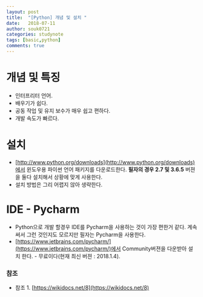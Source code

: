 ```yaml
---
layout: post
title:  "[Python] 개념 및 설치 "
date:   2018-07-11
author: souk0721
categories: studynote
tags: [basic,python]
comments: true
---
```



# 개념 및 특징
 - 인터프리터 언어.
 - 배우기가 쉽다.
 - 공동 작업 및 유지 보수가 매우 쉽고 편하다.
 - 개발 속도가 빠르다.

# 설치
 - [http://www.python.org/downloads](http://www.python.org/downloads)에서 윈도우용 파이썬 언어 패키지를 다운로드한다. **필자의 경우 2.7 및 3.6.5** 버젼을 둘다 설치해서 상황에 맞게 사용한다.
 - 설치 방법은 그리 어렵지 않아 생략한다. 

# IDE - Pycharm
 - Python으로 개발 할경우 IDE를 Pycharm을 사용하는 것이 가장 편한거 같다. 계속써서 그런 것인지도 모르지만 필자는 Pycharm을 사용한다.  
 - [https://www.jetbrains.com/pycharm/](https://www.jetbrains.com/pycharm/)에서 Community버젼을 다운받아 설치 한다. - 무료이다(현재 최신 버젼 :  2018.1.4). 

<!-- ### 설치환경
- OS : Ubuntu : 16.04 LTS
- Docker : 18.05.0-ce
  
### 설치
- Ubuntu 서버 및 Docker가 설치 된 것을 전제하에 아래의 순서대로 커맨드 창에 기입 하시면 MQTT broker가 Docker 컨테이너 형태로 서비스 됩니다.

1. Docker Mosquitto 이미지 다운 
```
sudo docker pull ansi/mosquitto
```
2. Mosquitto 컨테이너 생성
```
sudo docker run -p 1883:1883 --name mosquitto -d ansi/mosquitto
```

### 테스트
- `Python`으로 테스트를 진행 하겠습니다. -->


### 참조
- 참조 1. [https://wikidocs.net/8](https://wikidocs.net/8)


<!-- ### How?
1. 작업 등록
 - `시작`->`실행`->`compmgmt.msc`엔터 
 - `시스템 도구`->`작업 스케줄러`에서 마우스 오른쪽 버튼 ->`작업 만들기`
 - 일반 탭s

- 이미지 링크
 ![job01](/assets/post-img-18-07/job-01.JPG)
 - 트리거 탭
 ![job02](/assets/post-img-18-07/job-02.JPG)
 - 조건 탭
 ![job03](/assets/post-img-18-07/job-03.JPG)
 - 실행 (마우스 오른쪽 버튼 누루고 실행)
 ![job04](/assets/post-img-18-07/job-04.JPG)


- 참조 1. [https://hub.docker.com/r/ansi/mosquitto/](https://hub.docker.com/r/ansi/mosquitto/)



 -->
